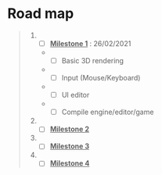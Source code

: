 # Road map

> 1. - [ ] <u>**Milestone 1**</u> : 26/02/2021
>    - - [ ] Basic 3D rendering
>    - - [ ] Input (Mouse/Keyboard)
>    - - [ ] UI editor
>    - - [ ] Compile engine/editor/game
> 2. - [ ] <u>**Milestone 2**</u>
> 3. - [ ] <u>**Milestone 3**</u>
> 4. - [ ] <u>**Milestone 4**</u>
